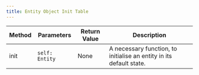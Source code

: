 ```yaml
---
title: Entity Object Init Table
---
```


| Method | Parameters     | Return Value | Description                                                          |
| ------ | -------------- | ------------ | -------------------------------------------------------------------- |
| init   | `self: Entity` | None         | A necessary function, to initialise an entity in its default state.  |
